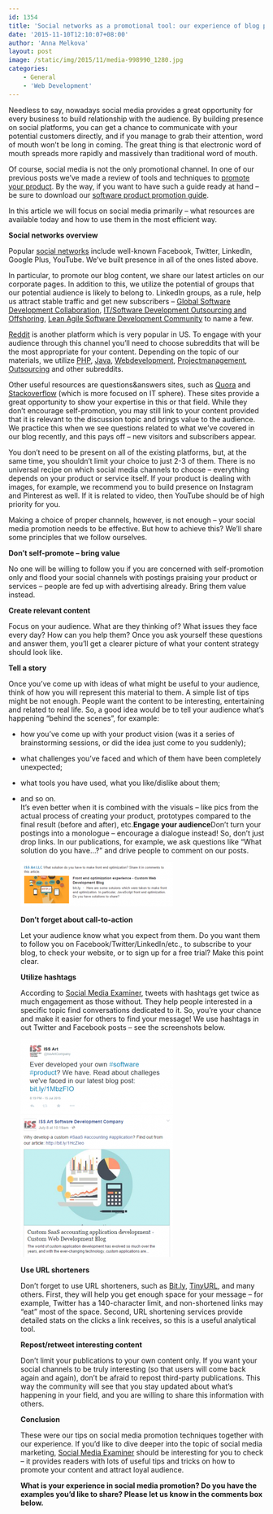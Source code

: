 ```yaml
---
id: 1354
title: 'Social networks as a promotional tool: our experience of blog promotion'
date: '2015-11-10T12:10:07+08:00'
author: 'Anna Melkova'
layout: post
image: /static/img/2015/11/media-998990_1280.jpg
categories:
    - General
    - 'Web Development'
---
```


Needless to say, nowadays social media provides a great opportunity for every business to build relationship with the audience. By building presence on social platforms, you can get a chance to communicate with your potential customers directly, and if you manage to grab their attention, word of mouth won’t be long in coming. The great thing is that electronic word of mouth spreads more rapidly and massively than traditional word of mouth.

Of course, social media is not the only promotional channel. In one of our previous posts we’ve made a review of tools and techniques to [promote your product](http://www.issart.com/blog/how-to-promote-your-software-product/). By the way, if you want to have such a guide ready at hand – be sure to download our [software product promotion guide](https://issart.com/blog/useful-materials/promote-software-product-useful-tips-iss-art/).

In this article we will focus on social media primarily – what resources are available today and how to use them in the most efficient way.

**Social networks overview**

Popular [social networks](http://www.issart.com/blog/intellectual-property-issues-software-development/) include well-known Facebook, Twitter, LinkedIn, Google Plus, YouTube. We’ve built presence in all of the ones listed above.

In particular, to promote our blog content, we share our latest articles on our corporate pages. In addition to this, we utilize the potential of groups that our potential audience is likely to belong to. LinkedIn groups, as a rule, help us attract stable traffic and get new subscribers – [Global Software Development Collaboration](https://www.linkedin.com/grps/Global-Software-Development-Collaboration-1803698/about?), [IT/Software Development Outsourcing and Offshoring](https://www.linkedin.com/grps/IT-Software-Development-Outsourcing-Offshoring-28413/about?), [Lean Agile Software Development Community](https://www.linkedin.com/grps/Lean-Agile-Software-Development-Community-1024087/about?) to name a few.

[Reddit](https://www.reddit.com/) is another platform which is very popular in US. To engage with your audience through this channel you’ll need to choose subreddits that will be the most appropriate for your content. Depending on the topic of our materials, we utilize [PHP](https://www.reddit.com/r/PHP/), [Java](https://www.reddit.com/r/java/), [Webdevelopment](https://www.reddit.com/r/java/search?q=Webdevelopment), [Projectmanagement](https://www.reddit.com/r/projectmanagement/), [Outsourcing](https://www.reddit.com/r/outsourcing/) and other subreddits.

Other useful resources are questions&amp;answers sites, such as [Quora](https://www.quora.com/) and [Stackoverflow](http://stackoverflow.com/) (which is more focused on IT sphere). These sites provide a great opportunity to show your expertise in this or that field. While they don’t encourage self-promotion, you may still link to your content provided that it is relevant to the discussion topic and brings value to the audience. We practice this when we see questions related to what we’ve covered in our blog recently, and this pays off – new visitors and subscribers appear.

You don’t need to be present on all of the existing platforms, but, at the same time, you shouldn’t limit your choice to just 2-3 of them. There is no universal recipe on which social media channels to choose – everything depends on your product or service itself. If your product is dealing with images, for example, we recommend you to build presence on Instagram and Pinterest as well. If it is related to video, then YouTube should be of high priority for you.

Making a choice of proper channels, however, is not enough – your social media promotion needs to be effective. But how to achieve this? We’ll share some principles that we follow ourselves.

**Don’t self-promote – bring value**

No one will be willing to follow you if you are concerned with self-promotion only and flood your social channels with postings praising your product or services – people are fed up with advertising already. Bring them value instead.

**Create relevant content**

Focus on your audience. What are they thinking of? What issues they face every day? How can you help them? Once you ask yourself these questions and answer them, you’ll get a clearer picture of what your content strategy should look like.

**Tell a story**

Once you’ve come up with ideas of what might be useful to your audience, think of how you will represent this material to them. A simple list of tips might be not enough. People want the content to be interesting, entertaining and related to real life. So, a good idea would be to tell your audience what’s happening “behind the scenes”, for example:

- how you’ve come up with your product vision (was it a series of brainstorming sessions, or did the idea just come to you suddenly);
- what challenges you’ve faced and which of them have been completely unexpected;
- what tools you have used, what you like/dislike about them;
- and so on.  
    It’s even better when it is combined with the visuals – like pics from the actual process of creating your product, prototypes compared to the final result (before and after), etc.**Engage your audience**Don’t turn your postings into a monologue – encourage a dialogue instead! So, don’t just drop links. In our publications, for example, we ask questions like “What solution do you have…?” and drive people to comment on our posts.
    
    [![2015-07-24_1457](/static/img/2015/11/2015-07-24_1457-300x88.png)](/static/img/2015/11/2015-07-24_1457.png)
    
    **Don’t forget about call-to-action**
    
    Let your audience know what you expect from them. Do you want them to follow you on Facebook/Twitter/LinkedIn/etc., to subscribe to your blog, to check your website, or to sign up for a free trial? Make this point clear.
    
    **Utilize hashtags**
    
    According to [Social Media Examiner](http://www.socialmediaexaminer.com/promote-your-content-social-media-content-plan/), tweets with hashtags get twice as much engagement as those without. They help people interested in a specific topic find conversations dedicated to it. So, you’re your chance and make it easier for others to find your message! We use hashtags in out Twitter and Facebook posts – see the screenshots below.
    
    [![2015-07-24_1446](/static/img/2015/11/2015-07-24_1446-300x147.png)](/static/img/2015/11/2015-07-24_1446.png)  
    [![2015-07-24_1449](/static/img/2015/11/2015-07-24_1449-300x279.png)](/static/img/2015/11/2015-07-24_1449.png)
    
    **Use URL shorteners**
    
    Don’t forget to use URL shorteners, such as [Bit.ly](https://bitly.com/a/bitlinks), [TinyURL](http://tinyurl.com/), and many others. First, they will help you get enough space for your message – for example, Twitter has a 140-character limit, and non-shortened links may “eat” most of the space. Second, URL shortening services provide detailed stats on the clicks a link receives, so this is a useful analytical tool.
    
    **Repost/retweet interesting content**
    
    Don’t limit your publications to your own content only. If you want your social channels to be truly interesting (so that users will come back again and again), don’t be afraid to repost third-party publications. This way the community will see that you stay updated about what’s happening in your field, and you are willing to share this information with others.
    
    **Conclusion**
    
    These were our tips on social media promotion techniques together with our experience. If you’d like to dive deeper into the topic of social media marketing, [Social Media Examiner](http://www.socialmediaexaminer.com/) should be interesting for you to check – it provides readers with lots of useful tips and tricks on how to promote your content and attract loyal audience.
    
    **What is your experience in social media promotion? Do you have the examples you’d like to share? Please let us know in the comments box below.**